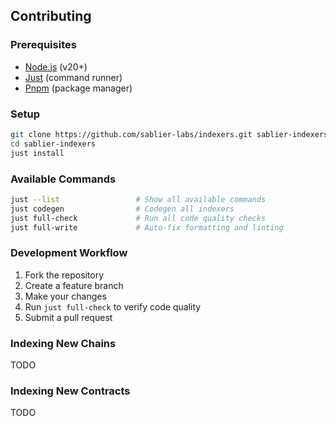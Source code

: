 ## Contributing

### Prerequisites

- [Node.js](https://nodejs.org) (v20+)
- [Just](https://github.com/casey/just) (command runner)
- [Pnpm](https://pnpm.io/) (package manager)

### Setup

```bash
git clone https://github.com/sablier-labs/indexers.git sablier-indexers
cd sablier-indexers
just install
```

### Available Commands

```bash
just --list                 # Show all available commands
just codegen                # Codegen all indexers
just full-check             # Run all code quality checks
just full-write             # Auto-fix formatting and linting
```

### Development Workflow

1. Fork the repository
2. Create a feature branch
3. Make your changes
4. Run `just full-check` to verify code quality
5. Submit a pull request

### Indexing New Chains

TODO

### Indexing New Contracts

TODO
